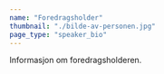 ```yaml
---
name: "Foredragsholder"
thumbnail: "./bilde-av-personen.jpg"
page_type: "speaker_bio"
---
```


Informasjon om foredragsholderen.